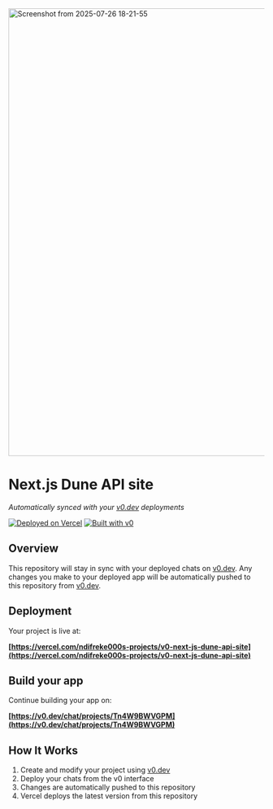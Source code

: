 <img width="1913" height="879" alt="Screenshot from 2025-07-26 18-21-55" src="https://github.com/user-attachments/assets/a012f525-6702-498e-8d74-c369d584a4ec" />


# Next.js Dune API site

*Automatically synced with your [v0.dev](https://v0.dev) deployments*

[![Deployed on Vercel](https://img.shields.io/badge/Deployed%20on-Vercel-black?style=for-the-badge&logo=vercel)](https://vercel.com/ndifreke000s-projects/v0-next-js-dune-api-site)
[![Built with v0](https://img.shields.io/badge/Built%20with-v0.dev-black?style=for-the-badge)](https://v0.dev/chat/projects/Tn4W9BWVGPM)

## Overview

This repository will stay in sync with your deployed chats on [v0.dev](https://v0.dev).
Any changes you make to your deployed app will be automatically pushed to this repository from [v0.dev](https://v0.dev).

## Deployment

Your project is live at:

**[https://vercel.com/ndifreke000s-projects/v0-next-js-dune-api-site](https://vercel.com/ndifreke000s-projects/v0-next-js-dune-api-site)**

## Build your app

Continue building your app on:

**[https://v0.dev/chat/projects/Tn4W9BWVGPM](https://v0.dev/chat/projects/Tn4W9BWVGPM)**

## How It Works

1. Create and modify your project using [v0.dev](https://v0.dev)
2. Deploy your chats from the v0 interface
3. Changes are automatically pushed to this repository
4. Vercel deploys the latest version from this repository

